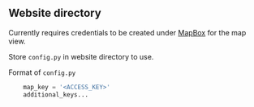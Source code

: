 ## Website directory ##

Currently requires credentials to be created under [MapBox](https://www.mapbox.com/) for the map view.

Store ```config.py``` in website directory to use.

Format of ``` config.py ```
```python
    map_key = '<ACCESS_KEY>'
    additional_keys...
```